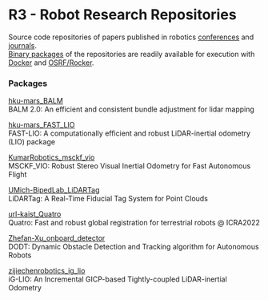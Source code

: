 # R3 - Robot Research Repositories

Source code repositories of papers published in robotics [conferences](https://www.ieee-ras.org/conferences-workshops) 
and [journals](https://www.ieee-ras.org/publications).<br />
[Binary packages](https://docs.github.com/es/packages/working-with-a-github-packages-registry/working-with-the-container-registry) 
of the repositories are readily available for execution with [Docker](https://docs.docker.com/engine/install/ubuntu/) 
and [OSRF/Rocker](https://github.com/osrf/rocker).

### Packages

[hku-mars_BALM](https://github.com/RobotResearchRepos/hku-mars_BALM/pkgs/container/hku-mars_balm)<br />
BALM 2.0: An efficient and consistent bundle adjustment for lidar mapping

[hku-mars_FAST_LIO](https://github.com/orgs/RobotResearchRepos/packages/container/package/hku-mars_fast_lio)<br />
FAST-LIO: A computationally efficient and robust LiDAR-inertial odometry (LIO) package

[KumarRobotics_msckf_vio](https://github.com/RobotResearchRepos/KumarRobotics_msckf_vio/pkgs/container/kumarrobotics_msckf_vio)<br />
MSCKF_VIO: Robust Stereo Visual Inertial Odometry for Fast Autonomous Flight

[UMich-BipedLab_LiDARTag](https://github.com/RobotResearchRepos/UMich-BipedLab_LiDARTag/pkgs/container/umich-bipedlab_lidartag)<br />
LiDARTag: A Real-Time Fiducial Tag System for Point Clouds

[url-kaist_Quatro](https://github.com/RobotResearchRepos/url-kaist_Quatro/pkgs/container/url-kaist_quatro)<br />
Quatro: Fast and robust global registration for terrestrial robots @ ICRA2022

[Zhefan-Xu_onboard_detector](https://github.com/RobotResearchRepos/Zhefan-Xu_onboard_detector/pkgs/container/zhefan-xu_onboard_detector)<br />
DODT: Dynamic Obstacle Detection and Tracking algorithm for Autonomous Robots

[zijiechenrobotics_ig_lio](https://github.com/RobotResearchRepos/zijiechenrobotics_ig_lio/pkgs/container/zijiechenrobotics_ig_lio)<br />
iG-LIO: An Incremental GICP-based Tightly-coupled LiDAR-inertial Odometry

